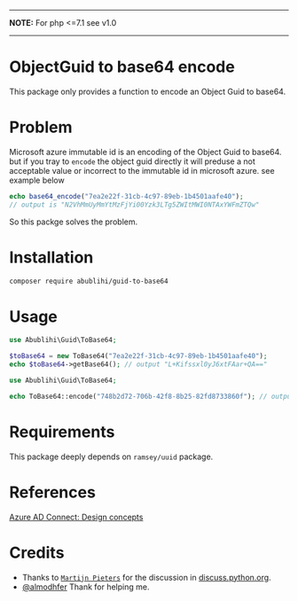 ---
**NOTE:** For php <=7.1 see v1.0
___

# ObjectGuid to base64 encode 
This package only provides a function to encode an Object Guid to base64.

# Problem 
Microsoft azure immutable id is an encoding of the Object Guid to base64. but if you tray to `encode` the object guid directly it will preduse a not acceptable value or incorrect to the immutable id in microsoft azure. see example below

```php
echo base64_encode("7ea2e22f-31cb-4c97-89eb-1b4501aafe40"); 
// output is "N2VhMmUyMmYtMzFjYi00Yzk3LTg5ZWItMWI0NTAxYWFmZTQw"
```
So this packge solves the problem.

# Installation

```sh
composer require abublihi/guid-to-base64
```

# Usage

```php
use Abublihi\Guid\ToBase64;

$toBase64 = new ToBase64("7ea2e22f-31cb-4c97-89eb-1b4501aafe40");
echo $toBase64->getBase64(); // output "L+Kifssxl0yJ6xtFAar+QA=="
```

```php
use Abublihi\Guid\ToBase64;

echo ToBase64::encode("748b2d72-706b-42f8-8b25-82fd8733860f"); // output "ci2LdGtw+EKLJYL9hzOGDw=="
```

# Requirements

This package deeply depends on `ramsey/uuid` package.

# References

[Azure AD Connect: Design concepts](https://docs.microsoft.com/en-us/azure/active-directory/hybrid/plan-connect-design-concepts)

# Credits

- Thanks to [`Martijn Pieters`](https://github.com/mjpieters) for the discussion in [discuss.python.org](https://discuss.python.org/t/azuread-uid-to-immutable-id/2637/15).
- [@almodhfer](https://github.com/almodhfer) Thank for helping me.
